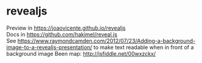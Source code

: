 # revealjs
Preview in https://joaovicente.github.io/revealjs<br>
Docs in https://github.com/hakimel/reveal.js<br>
See https://www.raymondcamden.com/2012/07/23/Adding-a-background-image-to-a-revealjs-presentation/ to make text readable when in front of a background image
Been map: http://jsfiddle.net/00wxzckx/

